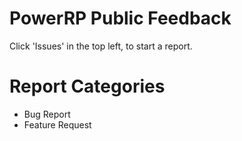# PowerRP Public Feedback

Click 'Issues' in the top left, to start a report.

# Report Categories
- Bug Report
- Feature Request
